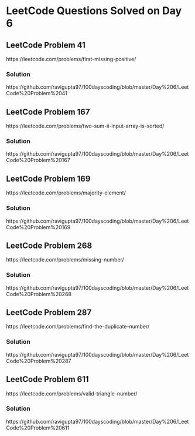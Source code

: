 # LeetCode Questions Solved on Day 6

<h2>LeetCode Problem 41</h2>  https://leetcode.com/problems/first-missing-positive/
<h3>Solution</h3>  https://github.com/ravigupta97/100dayscoding/blob/master/Day%206/LeetCode%20Problem%2041

<h2>LeetCode Problem 167</h2>  https://leetcode.com/problems/two-sum-ii-input-array-is-sorted/
<h3>Solution</h3>  https://github.com/ravigupta97/100dayscoding/blob/master/Day%206/LeetCode%20Problem%20167

<h2>LeetCode Problem 169</h2>  https://leetcode.com/problems/majority-element/ 
<h3>Solution</h3>  https://github.com/ravigupta97/100dayscoding/blob/master/Day%206/LeetCode%20Problem%20169

<h2>LeetCode Problem 268</h2>  https://leetcode.com/problems/missing-number/ 
<h3>Solution</h3>  https://github.com/ravigupta97/100dayscoding/blob/master/Day%206/LeetCode%20Problem%20268 

<h2>LeetCode Problem 287</h2>  https://leetcode.com/problems/find-the-duplicate-number/
<h3>Solution</h3>  https://github.com/ravigupta97/100dayscoding/blob/master/Day%206/LeetCode%20Problem%20287

<h2>LeetCode Problem 611</h2>  https://leetcode.com/problems/valid-triangle-number/
<h3>Solution</h3>  https://github.com/ravigupta97/100dayscoding/blob/master/Day%206/LeetCode%20Problem%20611
